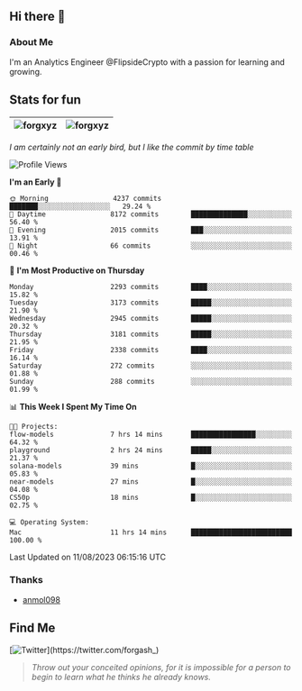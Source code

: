 ## Hi there 👋

### About Me

I'm an Analytics Engineer @FlipsideCrypto with a passion for learning and growing.
  
## Stats for fun

| <img align="center" src="https://github-readme-streak-stats.herokuapp.com/?user=forgxyz&theme=tokyonight" alt="forgxyz" /> | <img align="center" src="https://github-readme-stats.vercel.app/api?username=forgxyz&theme=tokyonight&show_icons=true" alt="forgxyz" /> |
| ------------- |------------- |

*I am certainly not an early bird, but I like the commit by time table*  

<!--START_SECTION:waka-->
![Profile Views](http://img.shields.io/badge/Profile%20Views-0-blue)

**I'm an Early 🐤** 

```text
🌞 Morning                4237 commits        ███████░░░░░░░░░░░░░░░░░░   29.24 % 
🌆 Daytime                8172 commits        ██████████████░░░░░░░░░░░   56.40 % 
🌃 Evening                2015 commits        ███░░░░░░░░░░░░░░░░░░░░░░   13.91 % 
🌙 Night                  66 commits          ░░░░░░░░░░░░░░░░░░░░░░░░░   00.46 % 
```
📅 **I'm Most Productive on Thursday** 

```text
Monday                   2293 commits        ████░░░░░░░░░░░░░░░░░░░░░   15.82 % 
Tuesday                  3173 commits        █████░░░░░░░░░░░░░░░░░░░░   21.90 % 
Wednesday                2945 commits        █████░░░░░░░░░░░░░░░░░░░░   20.32 % 
Thursday                 3181 commits        █████░░░░░░░░░░░░░░░░░░░░   21.95 % 
Friday                   2338 commits        ████░░░░░░░░░░░░░░░░░░░░░   16.14 % 
Saturday                 272 commits         ░░░░░░░░░░░░░░░░░░░░░░░░░   01.88 % 
Sunday                   288 commits         ░░░░░░░░░░░░░░░░░░░░░░░░░   01.99 % 
```


📊 **This Week I Spent My Time On** 

```text
🐱‍💻 Projects: 
flow-models              7 hrs 14 mins       ████████████████░░░░░░░░░   64.32 % 
playground               2 hrs 24 mins       █████░░░░░░░░░░░░░░░░░░░░   21.37 % 
solana-models            39 mins             █░░░░░░░░░░░░░░░░░░░░░░░░   05.83 % 
near-models              27 mins             █░░░░░░░░░░░░░░░░░░░░░░░░   04.08 % 
CS50p                    18 mins             █░░░░░░░░░░░░░░░░░░░░░░░░   02.75 % 

💻 Operating System: 
Mac                      11 hrs 14 mins      █████████████████████████   100.00 % 
```


 Last Updated on 11/08/2023 06:15:16 UTC
<!--END_SECTION:waka-->

### Thanks
 - [anmol098](https://github.com/anmol098/waka-readme-stats/)
  
## Find Me
[![Twitter](https://img.shields.io/twitter/url/https/twitter.com/forgash_.svg?style=social&label=Follow%20%40forgash_)](https://twitter.com/forgash_)


> *Throw out your conceited opinions, for it is impossible for a person to begin to learn what he thinks he already knows.* 
